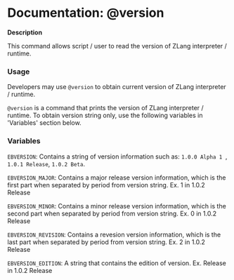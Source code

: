 # Documentation: @version

**Description**

This command allows script / user to read the version of ZLang interpreter / runtime.



### Usage

Developers may use `@version`  to obtain current version of ZLang interpreter / runtime.

`@version` is a command that prints the version of ZLang interpreter / runtime. To obtain version string only, use the following variables in 'Variables' section below.



### Variables

`EBVERSION`: Contains a string of version information such as: `1.0.0 Alpha 1 `, `1.0.1 Release`, `1.0.2 Beta`.

`EBVERSION_MAJOR`: Contains a major release version information, which is the first part when separated by period from version string. 
Ex. 1 in 1.0.2 Release

`EBVERSION_MINOR`: Contains a minor release version information, which is the second part when separated by period from version string.
Ex. 0 in 1.0.2 Release

`EBVERSION_REVISION`: Contains a revesion version information, which is the last part when separated by period from version string.
Ex. 2 in 1.0.2 Release

`EBVERSION_EDITION`: A string that contains the edition of version. 
Ex. Release in 1.0.2 Release